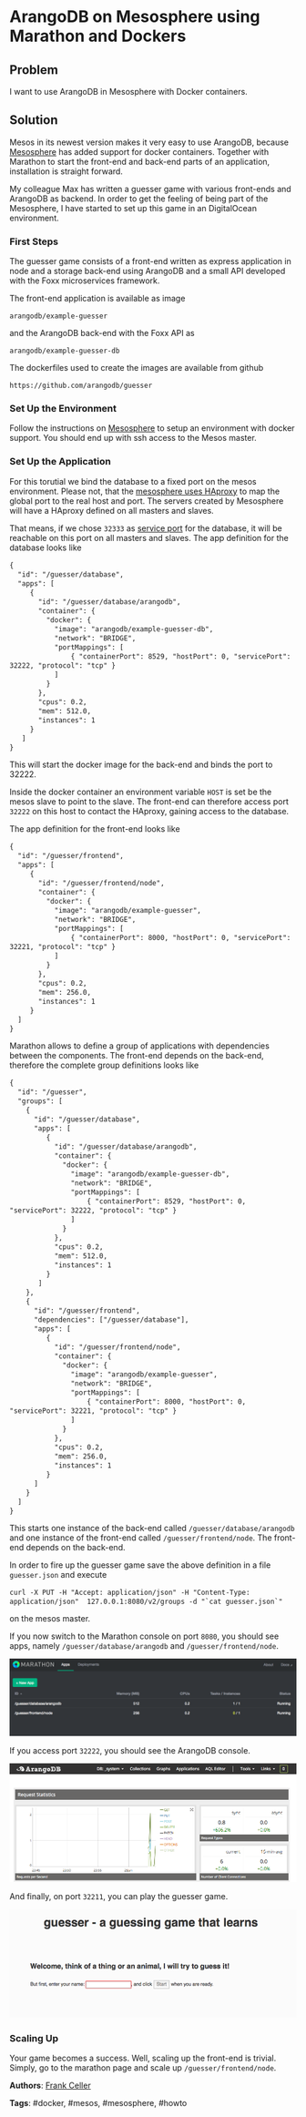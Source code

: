 # ArangoDB on Mesosphere using Marathon and Dockers

## Problem 

I want to use ArangoDB in Mesosphere with Docker containers.

## Solution

Mesos in its newest version makes it very easy to use ArangoDB, because
[Mesosphere](https://mesosphere.com/2014/11/10/docker-on-mesos-with-marathon/)
has added support for docker containers. Together with Marathon to start the
front-end and back-end parts of an application, installation is straight
forward.

My colleague Max has written a guesser game with various front-ends and ArangoDB
as backend. In order to get the feeling of being part of the Mesosphere, I have
started to set up this game in an DigitalOcean environment.

### First Steps

The guesser game consists of a front-end written as express application in node
and a storage back-end using ArangoDB and a small API developed with the Foxx
microservices framework.

The front-end application is available as image

    arangodb/example-guesser

and the ArangoDB back-end with the Foxx API as

    arangodb/example-guesser-db

The dockerfiles used to create the images are available from github

    https://github.com/arangodb/guesser

### Set Up the Environment

Follow the instructions on [Mesosphere](https://mesosphere.com) to setup an
environment with docker support. You should end up with ssh access to the Mesos
master.

### Set Up the Application

For this torutial we bind the database to a fixed port on the mesos
environment. Please not, that the
[mesosphere uses HAproxy](https://mesosphere.github.io/marathon/docs/service-discovery-load-balancing.html)
to map the global port to the real host and port. The servers created by Mesosphere
will have a HAproxy defined on all masters and slaves.

That means, if we chose `32333` as
[service port](http://mesosphere.github.io/marathon/docs/native-docker.html) for the
database, it will be reachable on this port on all masters and slaves. The app
definition for the database looks like

    {
      "id": "/guesser/database",
      "apps": [
         {
           "id": "/guesser/database/arangodb", 
           "container": {
             "docker": {
               "image": "arangodb/example-guesser-db",
               "network": "BRIDGE",
               "portMappings": [
                   { "containerPort": 8529, "hostPort": 0, "servicePort": 32222, "protocol": "tcp" }
               ]
             }
           },
           "cpus": 0.2,
           "mem": 512.0,
           "instances": 1
         }
       ]
    }

This will start the docker image for the back-end and binds the port to 32222.

Inside the docker container an environment variable `HOST` is set be the mesos slave
to point to the slave. The front-end can therefore access port `32222` on this host
to contact the HAproxy, gaining access to the database.

The app definition for the front-end looks like

    {
      "id": "/guesser/frontend",
      "apps": [
         {
           "id": "/guesser/frontend/node",
           "container": {
             "docker": {
               "image": "arangodb/example-guesser",
               "network": "BRIDGE",
               "portMappings": [
                   { "containerPort": 8000, "hostPort": 0, "servicePort": 32221, "protocol": "tcp" }
               ]
             } 
           },
           "cpus": 0.2,
           "mem": 256.0,
           "instances": 1
         } 
      ]
    }

Marathon allows to define a group of applications with dependencies between the
components. The front-end depends on the back-end, therefore the complete group
definitions looks like

	{
	  "id": "/guesser",
	  "groups": [
		{
		  "id": "/guesser/database",
		  "apps": [
			 {
			   "id": "/guesser/database/arangodb", 
			   "container": {
				 "docker": {
				   "image": "arangodb/example-guesser-db",
				   "network": "BRIDGE",
				   "portMappings": [
					   { "containerPort": 8529, "hostPort": 0, "servicePort": 32222, "protocol": "tcp" }
				   ]
				 }
			   },
			   "cpus": 0.2,
			   "mem": 512.0,
			   "instances": 1
			 }
		   ]
		},
		{
		  "id": "/guesser/frontend",
		  "dependencies": ["/guesser/database"],
		  "apps": [
			 {
			   "id": "/guesser/frontend/node",
			   "container": {
				 "docker": {
				   "image": "arangodb/example-guesser",
				   "network": "BRIDGE",
				   "portMappings": [
					   { "containerPort": 8000, "hostPort": 0, "servicePort": 32221, "protocol": "tcp" }
				   ]
				 } 
			   },
			   "cpus": 0.2,
			   "mem": 256.0,
			   "instances": 1
			 } 
		  ]
		}
	  ]
	}

This starts one instance of the back-end called `/guesser/database/arangodb` and one
instance of the front-end called `/guesser/frontend/node`. The front-end depends on
the back-end.

In order to fire up the guesser game save the above definition in a file
`guesser.json` and execute

    curl -X PUT -H "Accept: application/json" -H "Content-Type: application/json"  127.0.0.1:8080/v2/groups -d "`cat guesser.json`"

on the mesos master.

If you now switch to the Marathon console on port `8080`, you should see apps, namely
`/guesser/database/arangodb` and `/guesser/frontend/node`.

![Marathon Console](UsingArangoDBMesosphere1.png)

If you access port `32222`, you should see the ArangoDB console.

![ArangoDB Console](UsingArangoDBMesosphere2.png)
 
And finally, on port `32211`, you can play the guesser game.

![Guesser Game](UsingArangoDBMesosphere3.png)

### Scaling Up

Your game becomes a success. Well, scaling up the front-end is trivial. Simply, go to
the marathon page and scale up `/guesser/frontend/node`.

**Authors**: [Frank Celler](https://github.com/fceller)

**Tags**: #docker, #mesos, #mesosphere, #howto
